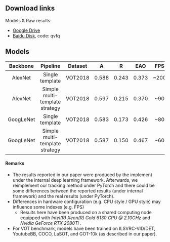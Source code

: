 ## Download links
Models & Raw results:
* [Google Drive](https://drive.google.com/open?id=1XhWIU1KIt9wvFpzZqEDaX-GrgZ9AVcOC)
* [Baidu Disk](https://pan.baidu.com/s/19GhRrv2RcEQBFAJ-TNs8mg), code: qvfq

## Models
| Backbone | Pipeline | Dataset | A | R | EAO | FPS | Config. Filename | Model filename |
|:---:|:---:|:---:|:---:|:---:|:---:|:---:|:---:|:---:|
| AlexNet | Single template | VOT2018 |0.588 | 0.243 | 0.373| ~200 | siamfcpp_alexnet.yaml | siamfcpp-alexnet-vot-md5_18fd31a2f94b0296c08fff9b0f9ad240.pkl|
| AlexNet | Simple multi-template strategy| VOT2018 | 0.597 | 0.215 | 0.370 | ~90 | siamfcpp_alexnet-multi_temp.yaml | siamfcpp-alexnet-vot-md5_18fd31a2f94b0296c08fff9b0f9ad240.pkl|
| GoogLeNet | Single template | VOT2018 | 0.583 | 0.173 | 0.426 | ~80 | siamfcpp_googlenet.yaml | siamfcpp-googlenet-vot-md5_f2680ba074213ee39d82fcb84533a1a6.pkl |
| GoogLeNet | Simple multi-template strategy | VOT2018 | 0.587 | 0.150 |  0.467 | ~60 | siamfcpp_googlenet-multi_temp.yaml | siamfcpp-googlenet-vot-md5_f2680ba074213ee39d82fcb84533a1a6.pkl |

#### Remarks
* The results reported in our paper were produced by the implement under the internal deep learning framework. Afterwards, we reimplement our tracking method under PyTorch and there could be some differences between the reported results (under internal framework) and the real results (under PyTorch).
* Differences in hardware configuration (e.g. CPU style / GPU style) may influence some indexes (e.g. FPS)
    * Results here have been produced on a shared computing node equipped with _Intel(R) Xeon(R) Gold 6130 CPU @ 2.10GHz_ and _Nvidia GeForce RTX 2080Ti_ .
* For VOT benchmark, models have been trained on ILSVRC-VID/DET, YoutubeBB, COCO, LaSOT, and GOT-10k (as described in our paper).
